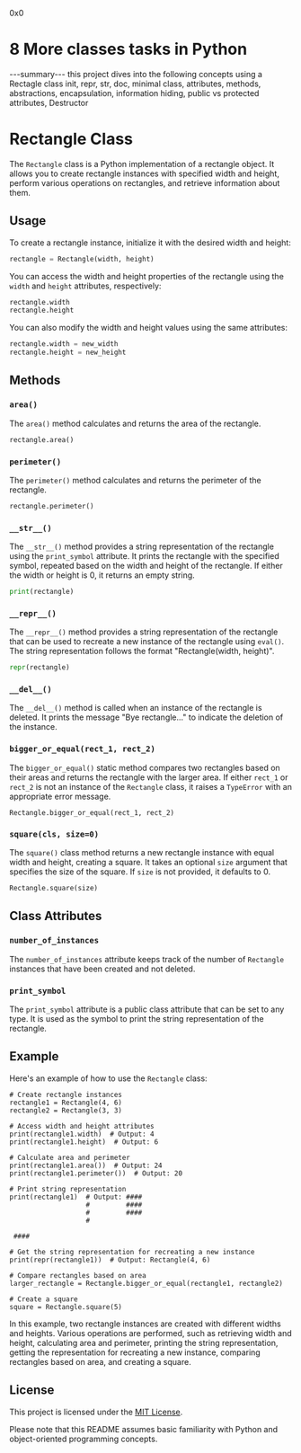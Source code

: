 0x0

# 8 More classes tasks in Python

---summary---
this project dives into the following concepts using a Rectagle class
init, repr, str, doc, minimal class, attributes, methods, abstractions, encapsulation, information hiding, public vs protected attributes, Destructor

# Rectangle Class

The `Rectangle` class is a Python implementation of a rectangle object. It allows you to create rectangle instances with specified width and height, perform various operations on rectangles, and retrieve information about them.

## Usage

To create a rectangle instance, initialize it with the desired width and height:

```python
rectangle = Rectangle(width, height)
```

You can access the width and height properties of the rectangle using the `width` and `height` attributes, respectively:

```python
rectangle.width
rectangle.height
```

You can also modify the width and height values using the same attributes:

```python
rectangle.width = new_width
rectangle.height = new_height
```

## Methods

### `area()`

The `area()` method calculates and returns the area of the rectangle.

```python
rectangle.area()
```

### `perimeter()`

The `perimeter()` method calculates and returns the perimeter of the rectangle.

```python
rectangle.perimeter()
```

### `__str__()`

The `__str__()` method provides a string representation of the rectangle using the `print_symbol` attribute. It prints the rectangle with the specified symbol, repeated based on the width and height of the rectangle. If either the width or height is 0, it returns an empty string.

```python
print(rectangle)
```

### `__repr__()`

The `__repr__()` method provides a string representation of the rectangle that can be used to recreate a new instance of the rectangle using `eval()`. The string representation follows the format "Rectangle(width, height)".

```python
repr(rectangle)
```

### `__del__()`

The `__del__()` method is called when an instance of the rectangle is deleted. It prints the message "Bye rectangle..." to indicate the deletion of the instance.

### `bigger_or_equal(rect_1, rect_2)`

The `bigger_or_equal()` static method compares two rectangles based on their areas and returns the rectangle with the larger area. If either `rect_1` or `rect_2` is not an instance of the `Rectangle` class, it raises a `TypeError` with an appropriate error message.

```viictoo
Rectangle.bigger_or_equal(rect_1, rect_2)
```

### `square(cls, size=0)`

The `square()` class method returns a new rectangle instance with equal width and height, creating a square. It takes an optional `size` argument that specifies the size of the square. If `size` is not provided, it defaults to 0.

```python
Rectangle.square(size)
```

## Class Attributes

### `number_of_instances`

The `number_of_instances` attribute keeps track of the number of `Rectangle` instances that have been created and not deleted.

### `print_symbol`

The `print_symbol` attribute is a public class attribute that can be set to any type. It is used as the symbol to print the string representation of the rectangle.

## Example

Here's an example of how to use the `Rectangle` class:

```viictoo
# Create rectangle instances
rectangle1 = Rectangle(4, 6)
rectangle2 = Rectangle(3, 3)

# Access width and height attributes
print(rectangle1.width)  # Output: 4
print(rectangle1.height)  # Output: 6

# Calculate area and perimeter
print(rectangle1.area())  # Output: 24
print(rectangle1.perimeter())  # Output: 20

# Print string representation
print(rectangle1)  # Output: ####
                   #         ####
                   #         ####
                   #

 ####

# Get the string representation for recreating a new instance
print(repr(rectangle1))  # Output: Rectangle(4, 6)

# Compare rectangles based on area
larger_rectangle = Rectangle.bigger_or_equal(rectangle1, rectangle2)

# Create a square
square = Rectangle.square(5)
```

In this example, two rectangle instances are created with different widths and heights. Various operations are performed, such as retrieving width and height, calculating area and perimeter, printing the string representation, getting the representation for recreating a new instance, comparing rectangles based on area, and creating a square.

## License

This project is licensed under the [MIT License](LICENSE).

Please note that this README assumes basic familiarity with Python and object-oriented programming concepts.
